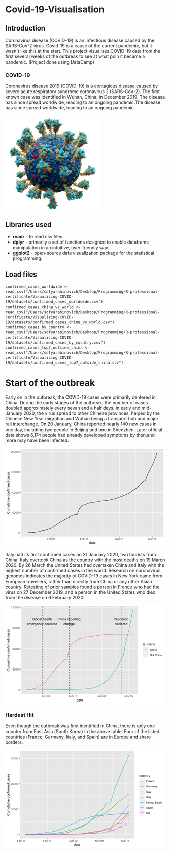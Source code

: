 # Covid-19-Visualisation

## Introduction 

Coronavirus disease (COVID-19) is an infectious disease caused by the SARS-CoV-2 virus. Covid-19 is a cause of the current pandemic, but it wasn't like this at the start. This project visualises COVID-19 data from the first several weeks of the outbreak to see at what poin it became a pandemic. (Project done using DataCamp)

### COVID-19
Coronavirus disease 2019 (COVID-19) is a contagious disease caused by severe acute respiratory syndrome coronavirus 2 (SARS-CoV-2). The first known case was identified in Wuhan, China, in December 2019. The disease has since spread worldwide, leading to an ongoing pandemic.The disease has since spread worldwide, leading to an ongoing pandemic.

<img src="folder/Coronavirus._SARS-CoV-2.png" width="300" height="300">

## Libraries used
- **readr** - to read csv files.
- **dplyr** -  primarily a set of functions designed to enable dataframe manipulation in an intuitive, user-friendly way.
- **ggplot2** - open-source data visualization package for the statistical programming.

## Load files 
```
confirmed_cases_worldwide <- read_csv("/Users/sofyarabinovich/Desktop/Programming/R-professional-certificate/Visualizing-COVID-19/datasets/confirmed_cases_worldwide.csv")
confirmed_cases_china_vs_world <- read_csv("/Users/sofyarabinovich/Desktop/Programming/R-professional-certificate/Visualizing-COVID-19/datasets/confirmed_cases_china_vs_world.csv")
confirmed_cases_by_country <- read_csv("/Users/sofyarabinovich/Desktop/Programming/R-professional-certificate/Visualizing-COVID-19/datasets/confirmed_cases_by_country.csv")
confirmed_cases_top7_outside_china <- read_csv("/Users/sofyarabinovich/Desktop/Programming/R-professional-certificate/Visualizing-COVID-19/datasets/confirmed_cases_top7_outside_china.csv")
```
# Start of the outbreak
Early on in the outbreak, the COVID-19 cases were primarily centered in China. During the early stages of the outbreak, the number of cases doubled approximately every seven and a half days. In early and mid-January 2020, the virus spread to other Chinese provinces, helped by the Chinese New Year migration and Wuhan being a transport hub and major rail interchange. On 20 January, China reported nearly 140 new cases in one day, including two people in Beijing and one in Shenzhen. Later official data shows 6,174 people had already developed symptoms by then,and more may have been infected.

<img src="folder/first imagepdf">

Italy had its first confirmed cases on 31 January 2020, two tourists from China. Italy overtook China as the country with the most deaths on 19 March 2020. By 26 March the United States had overtaken China and Italy with the highest number of confirmed cases in the world. Research on coronavirus genomes indicates the majority of COVID-19 cases in New York came from European travellers, rather than directly from China or any other Asian country. Retesting of prior samples found a person in France who had the virus on 27 December 2019, and a person in the United States who died from the disease on 6 February 2020.

<img src="folder/000003.png">

### Hardest Hit 
Even though the outbreak was first identified in China, there is only one country from East Asia (South Korea) in the above table. Four of the listed countries (France, Germany, Italy, and Spain) are in Europe and share borders.

<img src="folder/000004.png">
